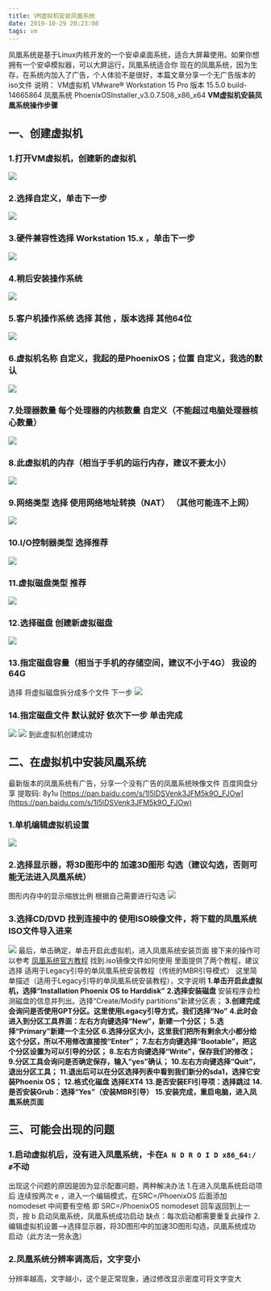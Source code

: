 ```yaml
---
title: VM虚拟机安装凤凰系统
date: 2019-10-29 20:23:08
tags: vm
---
```

凤凰系统是基于Linux内核开发的一个安卓桌面系统，适合大屏幕使用。如果你想拥有一个安卓模拟器，可以大屏运行，凤凰系统适合你
现在的凤凰系统，因为生存，在系统内加入了广告，个人体验不是很好，本篇文章分享一个无广告版本的iso文件
说明：
VM虚拟机 VMware® Workstation 15 Pro
版本 15.5.0 build-14665864
凤凰系统 PhoenixOSInstaller_v3.0.7.508_x86_x64
**VM虚拟机安装凤凰系统操作步骤**
<!--more-->
## 一、创建虚拟机
### 1.打开VM虚拟机，创建新的虚拟机
![](https://tva1.sinaimg.cn/mw690/007X8olVly1g8fd8su64yj30qz09xdg4.jpg)
### 2.选择自定义，单击下一步
![](https://tva1.sinaimg.cn/large/007X8olVly1g8fda3014bj30fu0f7q4a.jpg)
### 3.硬件兼容性选择 Workstation 15.x ，单击下一步
![](https://tva1.sinaimg.cn/large/007X8olVly1g8fdakcaefj30fr0f5mxd.jpg)
### 4.稍后安装操作系统
![](https://tva1.sinaimg.cn/large/007X8olVly1g8fdb5gt3qj30fq0f5wen.jpg)
### 5.客户机操作系统 选择 其他 ，版本选择 其他64位
![](https://tva1.sinaimg.cn/large/007X8olVly1g8fdbqu1k3j30fr0f73yn.jpg)
### 6.虚拟机名称 自定义，我起的是PhoenixOS；位置 自定义，我选的默认
![](https://tva1.sinaimg.cn/large/007X8olVly1g8fdci8qfsj30fs0f7dfx.jpg)
### 7.处理器数量 每个处理器的内核数量 自定义（不能超过电脑处理器核心数量）
![](https://tva1.sinaimg.cn/large/007X8olVly1g8fdd0xmjmj30fu0f874b.jpg)
### 8.此虚拟机的内存（相当于手机的运行内存，建议不要太小）
![](https://tva1.sinaimg.cn/large/007X8olVly1g8fddfxlaqj30fr0f7dg6.jpg)
### 9.网络类型 选择 使用网络地址转换（NAT） （其他可能连不上网）
![](https://tva1.sinaimg.cn/large/007X8olVly1g8fddvlqo6j30fu0f7t8z.jpg)
### 10.I/O控制器类型 选择推荐
![](https://tva1.sinaimg.cn/large/007X8olVly1g8fdeeohmpj30fs0fcq34.jpg)
### 11.虚拟磁盘类型 推荐
![](https://tva1.sinaimg.cn/large/007X8olVly1g8fdf9zv8wj30fs0f3mx8.jpg)
### 12.选择磁盘 创建新虚拟磁盘
![](https://tva1.sinaimg.cn/large/007X8olVly1g8fdfxw6zzj30fp0f2jrm.jpg)
### 13.指定磁盘容量（相当于手机的存储空间，建议不小于4G） 我设的64G
选择 将虚拟磁盘拆分成多个文件 下一步
![](https://tva1.sinaimg.cn/large/007X8olVly1g8fdgrhlolj30fs0f7aad.jpg)
### 14.指定磁盘文件 默认就好 依次下一步 单击完成
![](https://tva1.sinaimg.cn/large/007X8olVly1g8fdhas1btj30fs0f60st.jpg)
![](https://tva1.sinaimg.cn/large/007X8olVly1g8fdhnpkpbj30fr0fbt8y.jpg)
到此虚拟机创建成功
## 二、在虚拟机中安装凤凰系统
最新版本的凤凰系统有广告，分享一个没有广告的凤凰系统映像文件
百度网盘分享 提取码: 8y1u
[https://pan.baidu.com/s/1I5lDSVenk3JFM5k9O_FJOw](https://pan.baidu.com/s/1I5lDSVenk3JFM5k9O_FJOw)
### 1.单机编辑虚拟机设置
![](https://tva1.sinaimg.cn/large/007X8olVly1g8fdmkm7awj30af0dmglw.jpg)
### 2.选择显示器，将3D图形中的 加速3D图形 勾选（建议勾选，否则可能无法进入凤凰系统）
图形内存中的显示缩放比例 根据自己需要进行勾选
![](https://tva1.sinaimg.cn/large/007X8olVly1g8fdpt64hwj30ns07jmxe.jpg)
### 3.选择CD/DVD 找到连接中的 使用ISO映像文件，将下载的凤凰系统ISO文件导入进来
![](https://tva1.sinaimg.cn/large/007X8olVly1g8fdrlyqasj30na09d3yr.jpg)
最后，单击确定，单击开启此虚拟机，进入凤凰系统安装页面
接下来的操作可以参考 [凤凰系统官方教程](http://www.phoenixos.com/help/installation)
找到.iso镜像文件如何使用
里面提供了两个教程，建议选择 适用于Legacy引导的单凤凰系统安装教程（传统的MBR引导模式）
这里简单描述（适用于Legacy引导的单凤凰系统安装教程），文字说明
**1.单击开启此虚拟机，选择“Installation Phoenix OS to Harddisk”**
**2.选择安装磁盘**
安装程序会检测磁盘的信息并列出。选择“Create/Modify partitions”新建分区表；
**3.创建完成会询问是否使用GPT分区。这里使用Legacy引导方式，我们选择“No”**
**4.此时会进入到分区工具界面：左右方向键选择“New”，新建一个分区；**
**5.选择“Primary”新建一个主分区**
**6.选择分区大小，这里我们把所有剩余大小都分给这个分区，所以不用修改直接按“Enter”；**
**7.左右方向键选择“Bootable”，把这个分区设置为可以引导的分区；**
**8.左右方向键选择“Write”，保存我们的修改；**
**9.分区工具会询问是否确定保存，输入“yes”确认；**
**10.左右方向键选择“Quit”，退出分区工具；**
**11.退出后可以在分区选择列表中看到我们新分的sda1，选择它安装Phoenix OS；**
**12.格式化磁盘 选择EXT4**
**13.是否安装EFI引导项：选择跳过**
**14.是否安装Grub：选择“Yes”（安装MBR引导）**
**15.安装完成，重启电脑，进入凤凰系统页面**
## 三、可能会出现的问题
### 1.启动虚拟机后，没有进入凤凰系统，卡在`A N D R O I D x86_64:/ #`不动
出现这个问题的原因是因为显示配置问题，两种解决办法
1.在进入凤凰系统启动项后 连续按两次 e ，进入一个编辑模式，在SRC=/PhoenixOS 后面添加 nomodeset
中间要有空格 即 SRC=/PhoenixOS nomodeset
回车返回到上一页，按 b 启动凤凰系统，凤凰系统成功启动
缺点：每次启动都需要重复此操作
2.编辑虚拟机设置——>选择显示器，将3D图形中的加速3D图形勾选，凤凰系统成功启动（此方法一劳永逸）
### 2.凤凰系统分辨率调高后，文字变小
分辨率越高，文字越小，这个是正常现象，通过修改显示密度可将文字变大